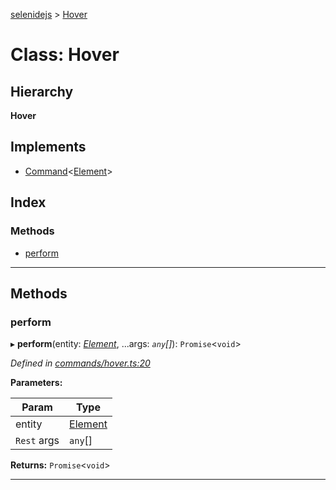 [selenidejs](../README.md) > [Hover](../classes/hover.md)

# Class: Hover

## Hierarchy

**Hover**

## Implements

* [Command](../interfaces/command.md)<[Element](element.md)>

## Index

### Methods

* [perform](hover.md#perform)

---

## Methods

<a id="perform"></a>

###  perform

▸ **perform**(entity: *[Element](element.md)*, ...args: *`any`[]*): `Promise`<`void`>

*Defined in [commands/hover.ts:20](https://github.com/KnowledgeExpert/selenidejs/blob/master/lib/commands/hover.ts#L20)*

**Parameters:**

| Param | Type |
| ------ | ------ |
| entity | [Element](element.md) |
| `Rest` args | `any`[] |

**Returns:** `Promise`<`void`>

___

